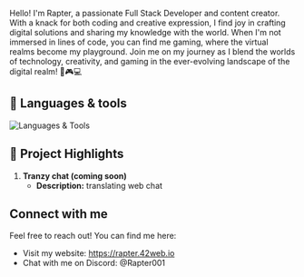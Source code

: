 Hello! I'm Rapter, a passionate Full Stack Developer and content creator. With a knack for both coding and creative expression, I find joy in crafting digital solutions and sharing my knowledge with the world. When I'm not immersed in lines of code, you can find me gaming, where the virtual realms become my playground. Join me on my journey as I blend the worlds of technology, creativity, and gaming in the ever-evolving landscape of the digital realm! 🚀🎮💻

## 🔧 Languages & tools

![Languages & Tools](https://skillicons.dev/icons?i=html,css,js,php,python,flask,vscode,linux,discord)


## 🌟 Project Highlights

1. **Tranzy chat (coming soon)**
   - **Description:** translating web chat

## Connect with me

Feel free to reach out! You can find me here:

- Visit my website: https://rapter.42web.io
- Chat with me on Discord: @Rapter001
